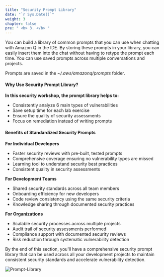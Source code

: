 ```yaml
---
title: "Security Prompt Library"
date: "`r Sys.Date()`"
weight: 3
chapter: false
pre: " <b> 3. </b> "
---
```


You can build a library of common prompts that you can use when chatting with Amazon Q in the IDE. By storing these prompts in your library, you can easily insert them into the chat without having to retype the prompt each time. You can use saved prompts across multiple conversations and projects.

Prompts are saved in the _~/.aws/amazonq/prompts_ folder.

#### Why Use Security Prompt Library?

**In this security workshop, the prompt library helps to:**

- Consistently analyze 6 main types of vulnerabilities
- Save setup time for each lab exercise
- Ensure the quality of security assessments
- Focus on remediation instead of writing prompts

#### Benefits of Standardized Security Prompts

**For Individual Developers**

- Faster security reviews with pre-built, tested prompts
- Comprehensive coverage ensuring no vulnerability types are missed
- Learning tool to understand security best practices
- Consistent quality in security assessments

**For Development Teams**

- Shared security standards across all team members
- Onboarding efficiency for new developers
- Code review consistency using the same security criteria
- Knowledge sharing through documented security practices

**For Organizations**

- Scalable security processes across multiple projects
- Audit trail of security assessments performed
- Compliance support with documented security reviews
- Risk reduction through systematic vulnerability detection

By the end of this section, you'll have a comprehensive security prompt library that can be used across all your development projects to maintain consistent security standards and accelerate vulnerability detection.

![Prompt-Library](/images/1/image.png?width=90pc)
